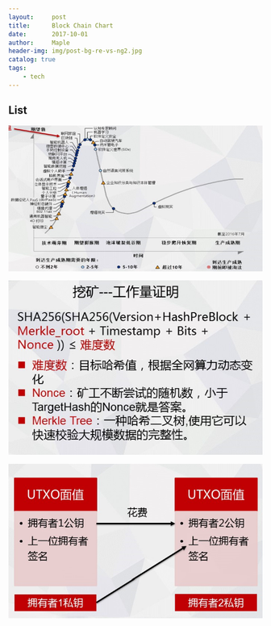 ```yaml
---
layout:     post
title:      Block Chain Chart
date:       2017-10-01
author:     Maple
header-img: img/post-bg-re-vs-ng2.jpg
catalog: true
tags:
    - tech
---
```


## List

![image](https://github.com/MapleLaker/MapleLaker.github.io/blob/master/img/bitcoin-garner.png?raw=true)

![image](https://github.com/MapleLaker/MapleLaker.github.io/blob/master/img/bitcoin-miner.png?raw=true)

![image](https://github.com/MapleLaker/MapleLaker.github.io/blob/master/img/bitcoin-utxo.png?raw=true)




